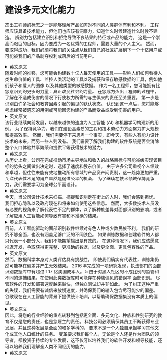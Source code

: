# 建设多元文化能力
杰出工程师的标志之一是能够理解产品如何对不同的人类群体有利和不利。 工程师应该具备技术能力，但他们也应该有洞察力，知道什么时候建造什么时候不建造。 辨别力包括建立识别和拒绝导致不良结果的特征或产品的能力。 这是一个崇高而艰巨的目标，因为要成为一名优秀的工程师，需要大量的个人主义。 然而，要取得成功，我们必须将我们的关注点从我们自己的社区扩展到下一个十亿用户或可能被我们的产品剥夺权利或落后的当前用户。
<details> <summary>英文原文</summary><div style="border:1px solid #eee;padding:5px;background-color:#F2F2F2">
One mark of an exceptional engineer is the ability to understand how products can advantage and disadvantage different groups of human beings. Engineers are expected to have technical aptitude, but they should also have the discernment to know when to build something and when not to. Discernment includes building the capacity to identify and reject features or products that drive adverse outcomes. This is a lofty and difficult goal, because there is an enormous amount of individualism that goes into being a high-performing engineer. Yet to succeed, we must extend our focus beyond our own communities to the next billion users or to current users who might be disenfranchised or left behind by our products.
</div></details>
随着时间的推移，您可能会构建数十亿人每天使用的工具——影响人们如何看待人类生命价值的工具、监控人类活动的工具以及捕获和保存敏感数据的工具，例如他们孩子和爱人的图像 以及其他类型的敏感数据。 作为一名工程师，您可能拥有比您意识到的更多的力量：真正改变社会的力量。 在您成为杰出工程师的过程中，了解在不造成伤害的情况下行使权力所需的与生俱来的责任至关重要。 第一步是识别由许多社会和教育因素引起的偏见的默认状态。 认识到这一点后，您将能够考虑经常被遗忘的用例或可能因您构建的产品而受益或受到伤害的用户。
<details> <summary>英文原文</summary><div style="border:1px solid #eee;padding:5px;background-color:#F2F2F2">
Over time, you might build tools that billions of people use daily—tools that influence how people think about the value of human lives, tools that monitor human activity, and tools that capture and persist sensitive data, such as images of their children and loved ones, as well as other types of sensitive data. As an engineer, you might wield more power than you realize: the power to literally change society. It’s critical that on your journey to becoming an exceptional engineer, you understand the innate responsibility needed to exercise power without causing harm. The first step is to recognize the default state of your bias caused by many societal and educational factors. After you recognize this, you’ll be able to consider the often-forgotten use cases or users who can benefit or be harmed by the products you build.
</div></details>
该行业继续向前发展，以越来越快的速度为人工智能 (AI) 和机器学习构建新的用例。 为了保持竞争力，我们在建设高素质的工程和技术劳动力方面努力扩大规模和提高效率。 然而，我们需要停下来思考一个事实，即今天，有些人有能力设计技术的未来，而另一些人则没有。 我们需要了解我们构建的软件系统是否会消除整个人口体验共享繁荣和提供平等获得技术的潜力。
<details> <summary>英文原文</summary><div style="border:1px solid #eee;padding:5px;background-color:#F2F2F2">
The industry continues to move forward, building new use cases for artificial intelligence (AI) and machine learning at an ever-increasing speed. To stay competitive, we drive toward scale and efficacy in building a high-talent engineering and technology workforce. Yet we need to pause and consider the fact that today, some people have the ability to design the future of technology and others do not. We need to under‐ stand whether the software systems we build will eliminate the potential for entire populations to experience shared prosperity and provide equal access to technology.
</div></details>
从历史上看，公司在完成推动市场主导地位和收入的战略目标与可能减缓实现该目标的势头之间做出决定时，选择了速度和股东价值。 由于许多公司重视个人绩效和卓越，但往往未能有效地推动所有领域的产品资产问责制，这一趋势更加严重。 关注代表性不足的用户显然是促进公平的机会。 为了继续在技术领域保持竞争力，我们需要学习为全球公平而设计。
<details> <summary>英文原文</summary><div style="border:1px solid #eee;padding:5px;background-color:#F2F2F2">
Historically, companies faced with a decision between completing a strategic objective that drives market dominance and revenue and one that potentially slows momentum toward that goal have opted for speed and shareholder value. This tendency is exacerbated by the fact that many companies value individual performance and excellence, yet often fail to effectively drive accountability on product equity across all areas. Focusing on underrepresented users is a clear opportunity to pro‐ mote equity. To continue to be competitive in the technology sector, we need to learn to engineer for global equity.
</div></details>
今天，当公司设计技术来扫描、捕捉和识别走在街上的人时，我们会感到担忧。 我们担心隐私以及政府现在和将来如何使用这些信息。 然而，大多数技术人员没有必要的视角来了解代表性不足的群体，以了解种族差异对面部识别的影响，或者了解应用人工智能如何导致有害和不准确的结果。
<details> <summary>英文原文</summary><div style="border:1px solid #eee;padding:5px;background-color:#F2F2F2">
Today, we worry when companies design technology to scan, capture, and identify people walking down the street. We worry about privacy and how governments might use this information now and in the future. Yet most technologists do not have the requisite perspective of underrepresented groups to understand the impact of racial variance in facial recognition or to understand how applying AI can drive harmful and inaccurate results.
</div></details>
目前，人工智能驱动的面部识别软件继续对有色人种或少数民族不利。 我们的研究不够全面，也没有涵盖足够广泛的不同肤色。 如果训练数据和创建软件的人都只代表一小部分人，我们不能期望输出是有效的。 在这种情况下，我们应该愿意推迟开发，争取获得更完整、更准确的数据，以及更全面、更具包容性的产品。
<details> <summary>英文原文</summary><div style="border:1px solid #eee;padding:5px;background-color:#F2F2F2">
Currently, AI-driven facial-recognition software continues to disadvantage people of color or ethnic minorities. Our research is not comprehensive enough and does not include a wide enough range of different skin tones. We cannot expect the output to be valid if both the training data and those creating the software represent only a small subsection of people. In those cases, we should be willing to delay development in favor of trying to get more complete and accurate data, and a more comprehensive and inclusive product.
</div></details>
然而，数据科学本身对人类评估具有挑战性。 即使我们确实有代表性，训练集仍然可能存在偏差并产生无效结果。 2016 年完成的一项研究发现，执法部门的面部识别数据库中有超过 1.17 亿美国成年人。 5 由于对黑人社区的不成比例的监管和不同的逮捕结果，在使用此类数据库时可能存在种族偏见的错误率 面部识别。 尽管软件的开发和部署速度越来越快，但独立测试却并非如此。 为了纠正这种严重的失误，我们需要有诚信来放慢速度，并确保我们的输入包含尽可能少的偏差。 谷歌现在在人工智能的背景下提供统计培训，以帮助确保数据集没有本质上的偏见。
<details> <summary>英文原文</summary><div style="border:1px solid #eee;padding:5px;background-color:#F2F2F2">
Data science itself is challenging for humans to evaluate, however. Even when we do have representation, a training set can still be biased and produce invalid results. A study completed in 2016 found that more than 117 million American adults are in a law enforcement facial recognition database.5 Due to the disproportionate policing of Black communities and disparate outcomes in arrests, there could be racially biased error rates in utilizing such a database in facial recognition. Although the software is being developed and deployed at ever-increasing rates, the independent testing is not. To correct for this egregious misstep, we need to have the integrity to slow down and ensure that our inputs contain as little bias as possible. Google now offers statistical training within the context of AI to help ensure that datasets are not intrinsically biased.
</div></details>
因此，将您的行业经验的重点转移到包括更全面、多元文化、种族和性别研究的教育不仅是您的责任，也是您雇主的责任。 科技公司必须确保其员工不断获得专业发展，并且这种发展是全面的和多学科的。 要求不是一个人独自承担学习其他文化或其他人口统计的任务。 变革要求我们每个人，无论是个人还是作为团队的领导者，都投资于持续的专业发展，这不仅可以培养我们的软件开发和领导技能，还可以培养我们理解全人类不同经历的能力。
<details> <summary>英文原文</summary><div style="border:1px solid #eee;padding:5px;background-color:#F2F2F2">
Therefore, shifting the focus of your industry experience to include more comprehensive, multicultural, race and gender studies education is not only your responsibility, but also the responsibility of your employer. Technology companies must ensure that their employees are continually receiving professional development and that this development is comprehensive and multidisciplinary. The requirement is not that one individual take it upon themselves to learn about other cultures or other demo‐ graphics alone. Change requires that each of us, individually or as leaders of teams, invest in continuous professional development that builds not just our software development and leadership skills, but also our capacity to understand the diverse experiences throughout humanity.
</div></details>


